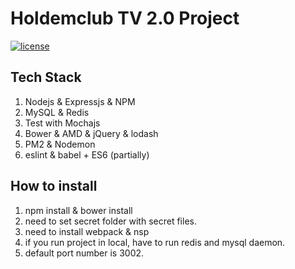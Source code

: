 # Holdemclub TV 2.0 Project
<a href="#"><img src="https://img.shields.io/github/license/mashape/apistatus.svg?maxAge=2592000" alt="license" class="badge"></a>

## Tech Stack
1. Nodejs & Expressjs & NPM
2. MySQL & Redis
3. Test with Mochajs
4. Bower & AMD & jQuery & lodash
5. PM2 & Nodemon
6. eslint & babel + ES6 (partially)

## How to install
1. npm install & bower install
2. need to set secret folder with secret files.
3. need to install webpack & nsp
4. if you run project in local, have to run redis and mysql daemon.
5. default port number is 3002.
